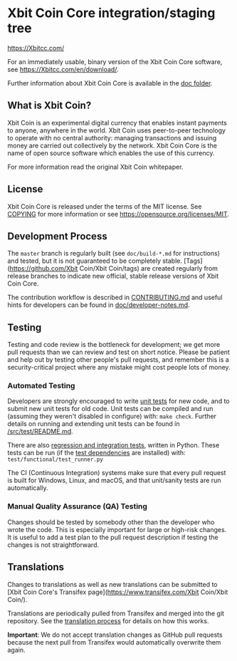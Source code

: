 Xbit Coin Core integration/staging tree
=====================================

https://Xbitcc.com/


For an immediately usable, binary version of the Xbit Coin Core software, see
https://Xbitcc.com/en/download/.

Further information about Xbit Coin Core is available in the [doc folder](/doc).

What is Xbit Coin?
----------------

Xbit Coin is an experimental digital currency that enables instant payments to
anyone, anywhere in the world. Xbit Coin uses peer-to-peer technology to operate
with no central authority: managing transactions and issuing money are carried
out collectively by the network. Xbit Coin Core is the name of open source
software which enables the use of this currency.

For more information read the original Xbit Coin whitepaper.

License
-------

Xbit Coin Core is released under the terms of the MIT license. See [COPYING](COPYING) for more
information or see https://opensource.org/licenses/MIT.

Development Process
-------------------

The `master` branch is regularly built (see `doc/build-*.md` for instructions) and tested, but it is not guaranteed to be
completely stable. [Tags](https://github.com/Xbit Coin/Xbit Coin/tags) are created
regularly from release branches to indicate new official, stable release versions of Xbit Coin Core.


The contribution workflow is described in [CONTRIBUTING.md](CONTRIBUTING.md)
and useful hints for developers can be found in [doc/developer-notes.md](doc/developer-notes.md).

Testing
-------

Testing and code review is the bottleneck for development; we get more pull
requests than we can review and test on short notice. Please be patient and help out by testing
other people's pull requests, and remember this is a security-critical project where any mistake might cost people
lots of money.

### Automated Testing

Developers are strongly encouraged to write [unit tests](src/test/README.md) for new code, and to
submit new unit tests for old code. Unit tests can be compiled and run
(assuming they weren't disabled in configure) with: `make check`. Further details on running
and extending unit tests can be found in [/src/test/README.md](/src/test/README.md).

There are also [regression and integration tests](/test), written
in Python.
These tests can be run (if the [test dependencies](/test) are installed) with: `test/functional/test_runner.py`

The CI (Continuous Integration) systems make sure that every pull request is built for Windows, Linux, and macOS,
and that unit/sanity tests are run automatically.

### Manual Quality Assurance (QA) Testing

Changes should be tested by somebody other than the developer who wrote the
code. This is especially important for large or high-risk changes. It is useful
to add a test plan to the pull request description if testing the changes is
not straightforward.

Translations
------------

Changes to translations as well as new translations can be submitted to
[Xbit Coin Core's Transifex page](https://www.transifex.com/Xbit Coin/Xbit Coin/).

Translations are periodically pulled from Transifex and merged into the git repository. See the
[translation process](doc/translation_process.md) for details on how this works.

**Important**: We do not accept translation changes as GitHub pull requests because the next
pull from Transifex would automatically overwrite them again.
